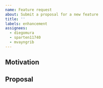 ```yaml
---
name: Feature request
about: Submit a proposal for a new feature
title: ''
labels: enhancement
assignees:
  - diegomura
  - sparten11740
  - mvayngrib
---
```


<!-- Please search existing issues to avoid creating duplicates. -->

## Motivation

<!-- Why do we might need this feature? -->

## Proposal

<!-- A clear and concise description of the feature. -->
